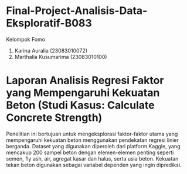 # Final-Project-Analisis-Data-Eksploratif-B083

Kelompok Fomo
1. Karina Auralia (23083010072)
2. Marthalia Kusumarima (23083010100)

# Laporan Analisis Regresi Faktor yang Mempengaruhi Kekuatan Beton (Studi Kasus: Calculate Concrete Strength)
Penelitian ini bertujuan untuk mengeksplorasi faktor-faktor utama yang mempengaruhi kekuatan beton menggunakan pendekatan regresi linier berganda. Dataset yang digunakan diperoleh dari platform Kaggle, yang mencakup 200 sampel beton dengan elemen-elemen penting seperti semen, fly ash, air, agregat kasar dan halus, serta usia beton. Kekuatan tekan beton digunakan sebagai variabel dependen yang ingin diprediksi.
